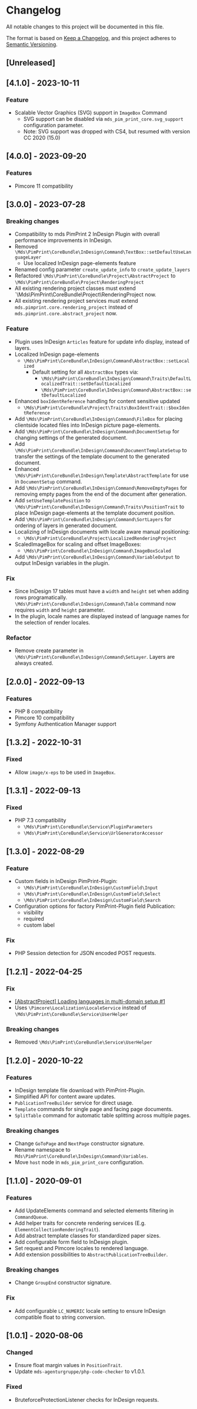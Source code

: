# Changelog

All notable changes to this project will be documented in this file.

The format is based on [Keep a Changelog](https://keepachangelog.com/en/1.0.0/),
and this project adheres to [Semantic Versioning](https://semver.org/spec/v2.0.0.html).

## [Unreleased]

## [4.1.0] - 2023-10-11

### Feature

- Scalable Vector Graphics (SVG) support in `ImageBox` Command
    - SVG support can be disabled via `mds_pim_print_core.svg_support` configuration parameter.
    - Note: SVG support was dropped with CS4, but resumed with version CC 2020 (15.0)

## [4.0.0] - 2023-09-20

### Features

- Pimcore 11 compatibility

## [3.0.0] - 2023-07-28

### Breaking changes

- Compatibility to mds PimPrint 2 InDesign Plugin with overall performance improvements in InDesign.
- Removed `\Mds\PimPrint\CoreBundle\InDesign\Command\TextBox::setDefaultUseLanguageLayer`
    - Use localized InDesign page-elements feature
- Renamed config parameter `create_update_info` to `create_update_layers`
- Refactored `\Mds\PimPrint\CoreBundle\Project\AbstractProject` to `\Mds\PimPrint\CoreBundle\Project\RenderingProject`
- All existing rendering project classes must extend `\Mds\PimPrint\CoreBundle\Project\RenderingProject now.
- All existing rendering project services must extend `mds.pimprint.core.rendering_project` instead of `mds.pimprint.core.abstract_project` now.

### Feature

- Plugin uses InDesign `Articles` feature for update info display, instead of layers.
- Localized InDesign page-elements
    - `\Mds\PimPrint\CoreBundle\InDesign\Command\AbstractBox::setLocalized`
        - Default setting for all `AbstractBox` types via:
            - `\Mds\PimPrint\CoreBundle\InDesign\Command\Traits\DefaultLocalizedTrait::setDefaultLocalized`
            - `\Mds\PimPrint\CoreBundle\InDesign\Command\AbstractBox::setDefaultLocalized`
- Enhanced `boxIdentReference` handling for content sensitive updated
    - `\Mds\PimPrint\CoreBundle\Project\Traits\BoxIdentTrait::$boxIdentReference`
- Add `\Mds\PimPrint\CoreBundle\InDesign\Command\FileBox` for placing clientside located files into InDesign picture page-elements.
- Add `\Mds\PimPrint\CoreBundle\InDesign\Command\DocumentSetup` for changing settings of the generated document.
- Add `\Mds\PimPrint\CoreBundle\InDesign\Command\DocumentTemplateSetup` to transfer the settings of the template document to the generated document.
- Enhanced `\Mds\PimPrint\CoreBundle\InDesign\Template\AbstractTemplate` for use in `DocumentSetup` command.
- Add `\Mds\PimPrint\CoreBundle\InDesign\Command\RemoveEmptyPages` for removing empty pages from the end of the document after generation.
- Add `setUseTemplatePosition` to `\Mds\PimPrint\CoreBundle\InDesign\Command\Traits\PositionTrait` to place InDesign page-elements at the template document position.
- Add `\Mds\PimPrint\CoreBundle\InDesign\Command\SortLayers` for ordering of layers in generated document.
- Localizing of InDesign documents with locale aware manual positioning:
    - `\Mds\PimPrint\CoreBundle\Project\LocalizedRenderingProject`
- ScaledImageBox for scaling and offset ImageBoxes:
    - `\Mds\PimPrint\CoreBundle\InDesign\Command\ImageBoxScaled`
- Add `\Mds\PimPrint\CoreBundle\InDesign\Command\VariableOutput` to output InDesign variables in the plugin.

### Fix

- Since InDesign 17 tables must have a `width` and `height` set when adding rows programatically. `\Mds\PimPrint\CoreBundle\InDesign\Command\Table` command now requires `width`
  and `height` parameter.
- In the plugin, locale names are displayed instead of language names for the selection of render locales.

### Refactor

- Remove create parameter in `\Mds\PimPrint\CoreBundle\InDesign\Command\SetLayer`. Layers are always created.

## [2.0.0] - 2022-09-13

### Features

- PHP 8 compatibility
- Pimcore 10 compatibility
- Symfony Authentication Manager support

## [1.3.2] - 2022-10-31

### Fixed

- Allow `image/x-eps` to be used in `ImageBox`.

## [1.3.1] - 2022-09-13

### Fixed

- PHP 7.3 compatibility
    - `\Mds\PimPrint\CoreBundle\Service\PluginParameters`
    - `\Mds\PimPrint\CoreBundle\Service\UrlGeneratorAccessor`

## [1.3.0] - 2022-08-29

### Feature

- Custom fields in InDesign PimPrint-Plugin:
    - `\Mds\PimPrint\CoreBundle\InDesign\CustomField\Input`
    - `\Mds\PimPrint\CoreBundle\InDesign\CustomField\Select`
    - `\Mds\PimPrint\CoreBundle\InDesign\CustomField\Search`
- Configuration options for factory PimPrint-Plugin field Publication:
    - visibility
    - required
    - custom label

### Fix

- PHP Session detection for JSON encoded POST requests.

## [1.2.1] - 2022-04-25

### Fix

- [[AbstractProject] Loading languages in multi-domain setup #1](https://github.com/mds-agenturgruppe/pimprint-core-bundle/pull/1)
- Uses `\Pimcore\Localization\LocaleService` instead of `\Mds\PimPrint\CoreBundle\Service\UserHelper`

### Breaking changes

- Removed `\Mds\PimPrint\CoreBundle\Service\UserHelper`

## [1.2.0] - 2020-10-22

### Features

- InDesign template file download with PimPrint-Plugin.
- Simplified API for content aware updates.
- `PublicationTreeBuilder` service for direct usage.
- `Template` commands for single page and facing page documents.
- `SplitTable` command for automatic table splitting across multiple pages.

### Breaking changes

- Change `GoToPage` and `NextPage` constructor signature.
- Rename namespace to `Mds\PimPrint\CoreBundle\InDesign\Command\Variables`.
- Move `host` node in `mds_pim_print_core` configuration.

## [1.1.0] - 2020-09-01

### Features

- Add UpdateElements command and selected elements filtering in `CommandQueue`.
- Add helper traits for concrete rendering services (E.g. `ElementCollectionRenderingTrait`).
- Add abstract template classes for standardized paper sizes.
- Add configurable form field to InDesign plugin.
- Set request and Pimcore locales to rendered language.
- Add extension possibilities to `AbstractPublicationTreeBuilder`.

### Breaking changes

- Change `GroupEnd` constructor signature.

### Fix

- Add configurable `LC_NUMERIC` locale setting to ensure InDesign compatible float to string conversion.

## [1.0.1] - 2020-08-06

### Changed

- Ensure float margin values in `PositionTrait`.
- Update `mds-agenturgruppe/php-code-checker` to v1.0.1.

### Fixed

- BruteforceProtectionListener checks for InDesign requests.
